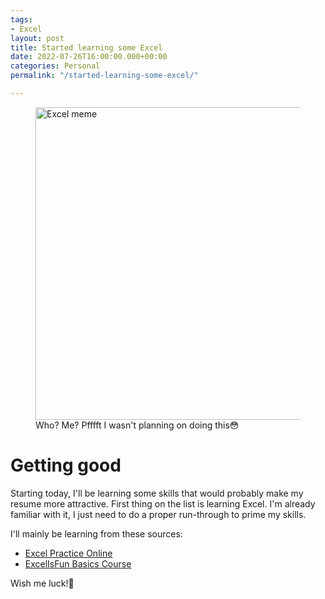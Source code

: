 ```yaml
---
tags:
- Excel
layout: post
title: Started learning some Excel
date: 2022-07-26T16:00:00.000+00:00
categories: Personal
permalink: "/started-learning-some-excel/"

---
```

<figure><img src="https://cdn.discordapp.com/attachments/993410728088305734/1001855739003936778/c58c707c4e9ca883dc84c422ff936039.jpg" alt="Excel meme" style="width:500px;"> <figcaption>Who? Me? Pfffft I wasn't planning on doing this😳 </figcaption> </figure>

# Getting good

Starting today, I'll be learning some skills that would probably make my resume more attractive. First thing on the list is learning Excel. I'm already familiar with it, I just need to do a proper run-through to prime my skills.

I'll mainly be learning from these sources:

* [Excel Practice Online](https://excel-practice-online.com/functions/excel_basics/)
* [ExcelIsFun Basics Course](https://www.youtube.com/playlist?list=PLrRPvpgDmw0n34OMHeS94epMaX_Y8Tu1k)

Wish me luck!💪